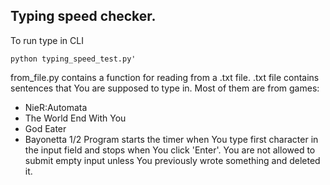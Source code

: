 ## Typing speed checker.
To run type in CLI 
```
python typing_speed_test.py'
```
from_file.py contains a function for reading from a .txt file.
.txt file contains sentences that You are supposed to type in. Most of them are from games:
- NieR:Automata
- The World End With You
- God Eater
- Bayonetta 1/2
Program starts the timer when You type first character in the input field and stops when You click 'Enter'.
You are not allowed to submit empty input unless You previously wrote something and deleted it.